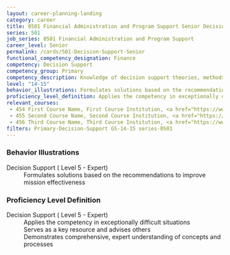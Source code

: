```yaml
---
layout: career-planning-landing
category: career
title: 0501 Financial Administration and Program Support Senior Decision Support
series: 501
job_series: 0501 Financial Administration and Program Support
career_level: Senior
permalink: /cards/501-Decision-Support-Senior
functional_competency_designation: Finance
competency: Decision Support
competency_group: Primary
competency_description: Knowledge of decision support theories, methods, and tools for identifying, synthesizing, representing, and evaluating the important aspects of a decision situation and prescribing the recommended course for decision makers and other stakeholders
level: "14-15"
behavior_illustrations: Formulates solutions based on the recommendations to improve mission effectiveness
proficiency_level_definition: Applies the competency in exceptionally difficult situations ? Serves as a key resource and advises others ? Demonstrates comprehensive, expert understanding of concepts and processes
relevant_courses: 
 - 454 First Course Name, First Course Institution, <a href="https://www.cfo.gov">www.cfo.gov</a>
 - 455 Second Course Name, Second Course Institution, <a href="https://www.cfo.gov">www.cfo.gov</a>
 - 456 Third Course Name, Third Course Institution, <a href="https://www.cfo.gov">www.cfo.gov</a>
filters: Primary-Decision-Support GS-14-15 series-0501
---
```


<div class="desktop:grid-col-6 margin-y-205">
  <div class="border-top-05 bg-white padding-2 shadow-5 height-full members-hover border-1px border-gray-30 border-top-orange radius-lg">
    <h3>Behavior Illustrations</h3>
    <dl class="text-base"><dt>Decision Support ( Level 5 - Expert)</dt><dd>Formulates solutions based on the recommendations to improve mission effectiveness</dd></dl>
  </div>
</div>
<div class="desktop:grid-col-6 margin-y-205">
  <div class="border-top-05 bg-white padding-2 shadow-5 height-full members-hover border-1px border-gray-30 border-top-orange radius-lg">
    <h3>Proficiency Level Definition</h3>
    <dl class="text-base"><dt>Decision Support ( Level 5 - Expert)</dt><dd>Applies the competency in exceptionally difficult situations </dd><dd> Serves as a key resource and advises others </dd><dd> Demonstrates comprehensive, expert understanding of concepts and processes</dd></dl>
  </div>
</div>